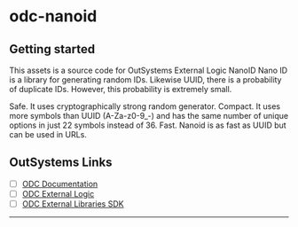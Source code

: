 # odc-nanoid


## Getting started

This assets is a source code for OutSystems External Logic NanoID
Nano ID is a library for generating random IDs. Likewise UUID, there is a probability of duplicate IDs. However, this probability is extremely small.

Safe. It uses cryptographically strong random generator.
Compact. It uses more symbols than UUID (A-Za-z0-9_-) and has the same number of unique options in just 22 symbols instead of 36.
Fast. Nanoid is as fast as UUID but can be used in URLs.

## OutSystems Links

- [ ] [ODC Documentation](https://success.outsystems.com/documentation/outsystems_developer_cloud/)
- [ ] [ODC External Logic](https://success.outsystems.com/documentation/outsystems_developer_cloud/building_apps/extend_your_apps_with_external_logic/)
- [ ] [ODC External Libraries SDK](https://success.outsystems.com/documentation/outsystems_developer_cloud/building_apps/extend_your_apps_with_external_logic/external_libraries_sdk_readme/)

***